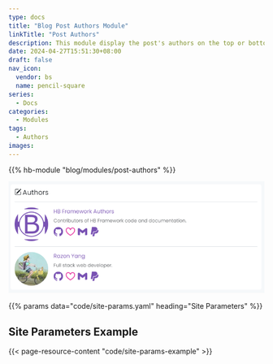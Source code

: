 ```yaml
---
type: docs
title: "Blog Post Authors Module"
linkTitle: "Post Authors"
description: This module display the post's authors on the top or bottom of content.
date: 2024-04-27T15:51:30+08:00
draft: false
nav_icon:
  vendor: bs
  name: pencil-square
series:
  - Docs
categories:
  - Modules
tags:
  - Authors
images:
---
```


{{% hb-module "blog/modules/post-authors" %}}

![HB blog post authors module example](example.png#center "Post Authors Example")

{{% params data="code/site-params.yaml" heading="Site Parameters" %}}

## Site Parameters Example

{{< page-resource-content "code/site-params-example" >}}
